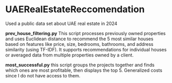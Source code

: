 # UAERealEstateReccomendation
Used a public data set about UAE real estate in 2024 


**prev_house_filtering.py**
This script processes previously owned properties and uses Euclidean distance to recommend the 5 most similar houses based on features like price, size, bedrooms, bathrooms, and address similarity (using TF-IDF). It supports recommendations for individual houses or averaged data from multiple properties owned by a client.


**most_successful.py**
this script groups the projects together and finds which ones are most profitable, then displays the top 5. Generalized costs since I do not have access to them. 

